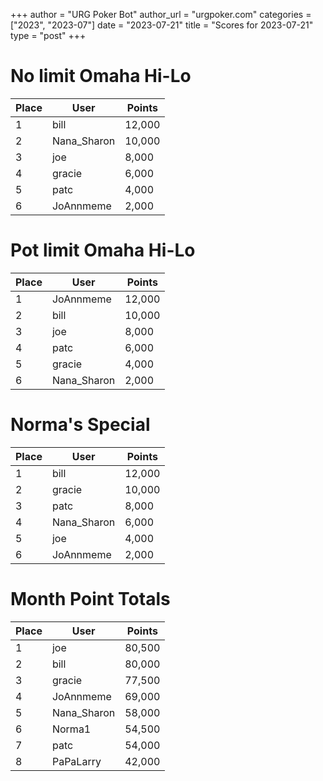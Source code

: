 +++
author = "URG Poker Bot"
author_url = "urgpoker.com"
categories = ["2023", "2023-07"]
date = "2023-07-21"
title = "Scores for 2023-07-21"
type = "post"
+++
# No limit Omaha Hi-Lo

| Place | User | Points |
|-------|------|--------|
| 1 | bill | 12,000 |
| 2 | Nana_Sharon | 10,000 |
| 3 | joe | 8,000 |
| 4 | gracie | 6,000 |
| 5 | patc | 4,000 |
| 6 | JoAnnmeme | 2,000 |

# Pot limit Omaha Hi-Lo

| Place | User | Points |
|-------|------|--------|
| 1 | JoAnnmeme | 12,000 |
| 2 | bill | 10,000 |
| 3 | joe | 8,000 |
| 4 | patc | 6,000 |
| 5 | gracie | 4,000 |
| 6 | Nana_Sharon | 2,000 |

# Norma's Special

| Place | User | Points |
|-------|------|--------|
| 1 | bill | 12,000 |
| 2 | gracie | 10,000 |
| 3 | patc | 8,000 |
| 4 | Nana_Sharon | 6,000 |
| 5 | joe | 4,000 |
| 6 | JoAnnmeme | 2,000 |

# Month Point Totals

| Place | User | Points |
|-------|------|--------|
| 1 | joe | 80,500 |
| 2 | bill | 80,000 |
| 3 | gracie | 77,500 |
| 4 | JoAnnmeme | 69,000 |
| 5 | Nana_Sharon | 58,000 |
| 6 | Norma1 | 54,500 |
| 7 | patc | 54,000 |
| 8 | PaPaLarry | 42,000 |
